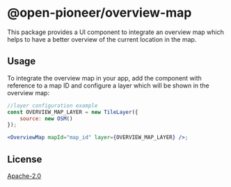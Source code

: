 # @open-pioneer/overview-map

This package provides a UI component to integrate an overview map which helps to have a better overview of the current location in the map.

## Usage

To integrate the overview map in your app, add the component with reference to a map ID and configure a layer which will be shown in the overview map:

```jsx
//layer configuration example
const OVERVIEW_MAP_LAYER = new TileLayer({
    source: new OSM()
});

<OverviewMap mapId="map_id" layer={OVERVIEW_MAP_LAYER} />;
```

## License

[Apache-2.0](https://www.apache.org/licenses/LICENSE-2.0)
